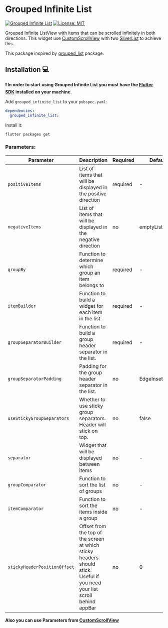# Grouped Infinite List

[![Grouped Infinite List][pub_badge]][pub_link] [![License: MIT][license_badge]][license_link]

Grouped Infinite ListView with items that can be scrolled infinitely in both directions. This widget use [CustomScrollView][custom_scroll_view_link] with two [SliverList][sliver_list_link] to achieve this.

This package inspired by [grouped_list][grouped_list_link] package.

## Installation 💻

**❗ In order to start using Grouped Infinite List you must have the [Flutter SDK][flutter_install_link] installed on your machine.**

Add `grouped_infinite_list` to your `pubspec.yaml`:

```yaml
dependencies:
  grouped_infinite_list:
```

Install it:

```sh
flutter packages get
```

### Parameters:

| Parameter                    | Description                                                                                                                | Required | Default         |
| ---------------------------- | -------------------------------------------------------------------------------------------------------------------------- | -------- | --------------- |
| `positiveItems`              | List of items that will be displayed in the positive direction                                                             | required | -               |
| `negativeItems`              | List of items that will be displayed in the negative direction                                                             | no       | emptyList       |
| `groupBy`                    | Function to determine which group an item belongs to                                                                       | required | -               |
| `itemBuilder`                | Function to build a widget for each item in the list.                                                                      | required | -               |
| `groupSeparatorBuilder`      | Function to build a group header separator in the list.                                                                    | required | -               |
| `groupSeparatorPadding`      | Padding for the group header separator in the list.                                                                        | no       | EdgeInsets.zero |
| `useStickyGroupSeparators`   | Whether to use sticky group separators. Header will stick on top.                                                          | no       | false           |
| `separator`                  | Widget that will be displayed between items                                                                                | no       | -               |
| `groupComparator`            | Function to sort the list of groups                                                                                        | no       | -               |
| `itemComparator`             | Function to sort the items inside a group                                                                                  | no       | -               |
| `stickyHeaderPositionOffset` | Offset from the top of the screen at which sticky headers should stick. Useful if you need your list scroll behind appBar | no       | 0               |

**Also you can use Parameters from [CustomScrollView][custom_scroll_view_link]**

<!-- Links -->

[flutter_install_link]: https://docs.flutter.dev/get-started/install
[github_actions_link]: https://docs.github.com/en/actions/learn-github-actions
[license_badge]: https://img.shields.io/badge/license-MIT-blue.svg?style=flat-square
[license_link]: https://opensource.org/licenses/MIT
[grouped_list_link]: https://pub.dev/packages/grouped_list
[pub_badge]: https://img.shields.io/pub/v/grouped_infinite_list.svg?style=flat-square
[pub_link]: https://pub.dev/packages/grouped_infinite_list
[custom_scroll_view_link]: https://api.flutter.dev/flutter/widgets/CustomScrollView-class.html
[sliver_list_link]: https://api.flutter.dev/flutter/widgets/SliverList-class.html
